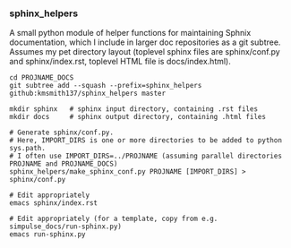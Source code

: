 ### sphinx_helpers

A small python module of helper functions for maintaining Sphnix documentation, which
I include in larger doc repositories as a git subtree.  Assumes my pet directory layout
(toplevel sphinx files are sphinx/conf.py and sphinx/index.rst, toplevel HTML file is
docs/index.html).

```
cd PROJNAME_DOCS
git subtree add --squash --prefix=sphinx_helpers github:kmsmith137/sphinx_helpers master

mkdir sphinx   # sphinx input directory, containing .rst files
mkdir docs     # sphinx output directory, containing .html files

# Generate sphinx/conf.py.
# Here, IMPORT_DIRS is one or more directories to be added to python sys.path.
# I often use IMPORT_DIRS=../PROJNAME (assuming parallel directories PROJNAME and PROJNAME_DOCS)
sphinx_helpers/make_sphinx_conf.py PROJNAME [IMPORT_DIRS] > sphinx/conf.py

# Edit appropriately
emacs sphinx/index.rst

# Edit appropriately (for a template, copy from e.g. simpulse_docs/run-sphinx.py)
emacs run-sphinx.py
```
